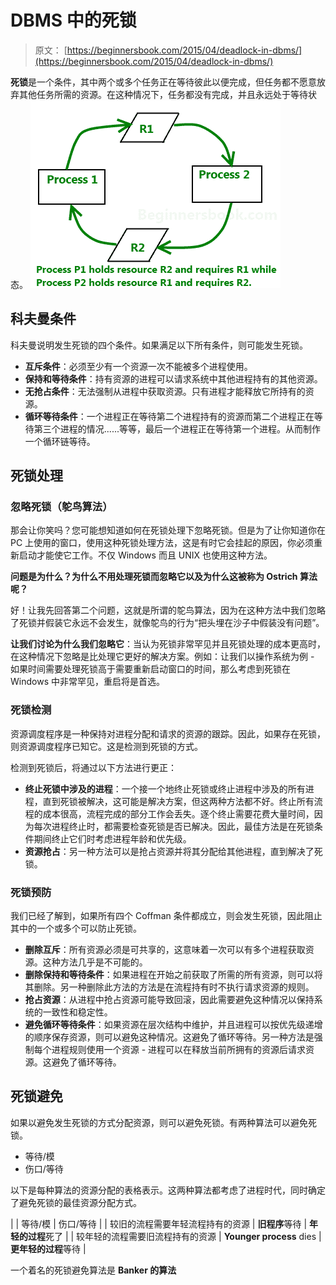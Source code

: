 # DBMS 中的死锁

> 原文： [https://beginnersbook.com/2015/04/deadlock-in-dbms/](https://beginnersbook.com/2015/04/deadlock-in-dbms/)

**死锁**是一个条件，其中两个或多个任务正在等待彼此以便完成，但任务都不愿意放弃其他任务所需的资源。在这种情况下，任务都没有完成，并且永远处于等待状态。
![Deadlock diagram](img/cdd69c2df2eb7a929543ef08db4863c2.jpg)

## 科夫曼条件

科夫曼说明发生死锁的四个条件。如果满足以下所有条件，则可能发生死锁。

*   **互斥条件**：必须至少有一个资源一次不能被多个进程使用。
*   **保持和等待条件**：持有资源的进程可以请求系统中其他进程持有的其他资源。
*   **无抢占条件**：无法强制从进程中获取资源。只有进程才能释放它所持有的资源。
*   **循环等待条件**：一个进程正在等待第二个进程持有的资源而第二个进程正在等待第三个进程的情况......等等，最后一个进程正在等待第一个进程。从而制作一个循环链等待。

## 死锁处理

### 忽略死锁（鸵鸟算法）

那会让你笑吗？您可能想知道如何在死锁处理下忽略死锁。但是为了让你知道你在 PC 上使用的窗口，使用这种死锁处理方法，这是有时它会挂起的原因，你必须重新启动才能使它工作。不仅 Windows 而且 UNIX 也使用这种方法。

**问题是为什么？为什么不用处理死锁而忽略它以及为什么这被称为 Ostrich 算法呢？**

好！让我先回答第二个问题，这就是所谓的鸵鸟算法，因为在这种方法中我们忽略了死锁并假装它永远不会发生，就像鸵鸟的行为“把头埋在沙子中假装没有问题”。

**让我们讨论为什么我们忽略它**：当认为死锁非常罕见并且死锁处理的成本更高时，在这种情况下忽略是比处理它更好的解决方案。例如：让我们以操作系统为例 - 如果时间需要处理死锁高于需要重新启动窗口的时间，那么考虑到死锁在 Windows 中非常罕见，重启将是首选。

### 死锁检测

资源调度程序是一种保持对进程分配和请求的资源的跟踪。因此，如果存在死锁，则资源调度程序已知它。这是检测到死锁的方式。

检测到死锁后，将通过以下方法进行更正：

*   **终止死锁中涉及的进程**：一个接一个地终止死锁或终止进程中涉及的所有进程，直到死锁被解决，这可能是解决方案，但这两种方法都不好。终止所有流程的成本很高，流程完成的部分工作会丢失。逐个终止需要花费大量时间，因为每次进程终止时，都需要检查死锁是否已解决。因此，最佳方法是在死锁条件期间终止它们时考虑进程年龄和优先级。
*   **资源抢占**：另一种方法可以是抢占资源并将其分配给其他进程，直到解决了死锁。

### 死锁预防

我们已经了解到，如果所有四个 Coffman 条件都成立，则会发生死锁，因此阻止其中的一个或多个可以防止死锁。

*   **删除互斥**：所有资源必须是可共享的，这意味着一次可以有多个进程获取资源。这种方法几乎是不可能的。
*   **删除保持和等待条件**：如果进程在开始之前获取了所需的所有资源，则可以将其删除。另一种删除此方法的方法是在流程持有时不执行请求资源的规则。
*   **抢占资源**：从进程中抢占资源可能导致回滚，因此需要避免这种情况以保持系统的一致性和稳定性。
*   **避免循环等待条件**：如果资源在层次结构中维护，并且进程可以按优先级递增的顺序保存资源，则可以避免这种情况。这避免了循环等待。另一种方法是强制每个进程规则使用一个资源 - 进程可以在释放当前所拥有的资源后请求资源。这避免了循环等待。

## 死锁避免

如果以避免发生死锁的方式分配资源，则可以避免死锁。有两种算法可以避免死锁。

*   等待/模
*   伤口/等待

以下是每种算法的资源分配的表格表示。这两种算法都考虑了进程时代，同时确定了避免死锁的最佳资源分配方式。

|  | 等待/模 | 伤口/等待 |
| 较旧的流程需要年轻流程持有的资源 | **旧程序**等待 | **年轻的过程**死了 |
| 较年轻的流程需要旧流程持有的资源 | **Younger process** dies | **更年轻的过程**等待 |

一个着名的死锁避免算法是 **Banker 的算法**